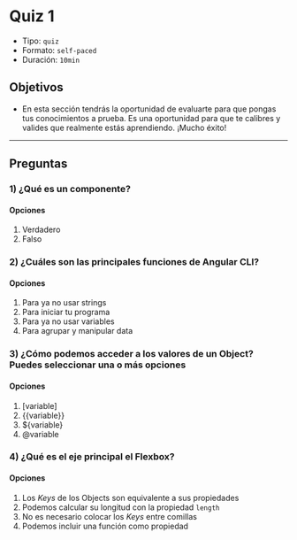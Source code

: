 # Quiz 1

- Tipo: `quiz`
- Formato: `self-paced`
- Duración: `10min`

## Objetivos

- En esta sección tendrás la oportunidad de evaluarte para que pongas tus
  conocimientos a prueba. Es una oportunidad para que te calibres y valides que
  realmente estás aprendiendo. ¡Mucho éxito!

***

## Preguntas

### 1) ¿Qué es un componente?

#### Opciones

1. Verdadero
2. Falso

<solution style="display:none;">2</solution>

### 2) ¿Cuáles son las principales funciones de Angular CLI?

#### Opciones

1. Para ya no usar strings
2. Para iniciar tu programa
3. Para ya no usar variables
4. Para agrupar y manipular data

<solution style="display:none;">4</solution>

### 3) ¿Cómo podemos acceder a los valores de un Object? Puedes seleccionar una o más opciones

#### Opciones

1. [variable]
2. {{variable}}
3. ${variable}
4. @variable

<solution style="display:none;">1,4</solution>

### 4) ¿Qué es el eje principal el Flexbox?

#### Opciones

1. Los _Keys_ de los Objects son equivalente a sus propiedades
2. Podemos calcular su longitud con la propiedad `length`
3. No es necesario colocar los _Keys_ entre comillas
4. Podemos incluir una función como propiedad

<solution style="display:none;">2</solution>
